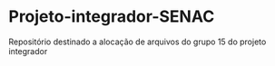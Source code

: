 # Projeto-integrador-SENAC
Repositório destinado a alocação de arquivos do grupo 15 do projeto integrador
